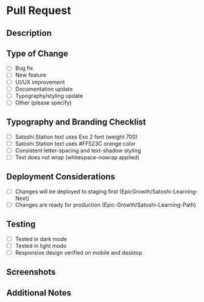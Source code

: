 # Pull Request

## Description
<!-- Provide a brief description of the changes in this PR -->

## Type of Change
<!-- Check the appropriate options -->
- [ ] Bug fix
- [ ] New feature 
- [ ] UI/UX improvement
- [ ] Documentation update
- [ ] Typography/styling update
- [ ] Other (please specify)

## Typography and Branding Checklist
<!-- Ensure branding is consistent -->
- [ ] Satoshi Station text uses Exo 2 font (weight 700)
- [ ] Satoshi Station text uses #FF523C orange color
- [ ] Consistent letter-spacing and text-shadow styling
- [ ] Text does not wrap (whitespace-nowrap applied)

## Deployment Considerations
<!-- Anything specific related to deployment -->
- [ ] Changes will be deployed to staging first (EpicGrowth/Satoshi-Learning-Next)
- [ ] Changes are ready for production (Epic-Growth/Satoshi-Learning-Path)

## Testing
<!-- Describe the testing you've done -->
- [ ] Tested in dark mode
- [ ] Tested in light mode
- [ ] Responsive design verified on mobile and desktop

## Screenshots
<!-- If applicable, add screenshots to help explain your changes -->

## Additional Notes
<!-- Any other information that would be useful -->
